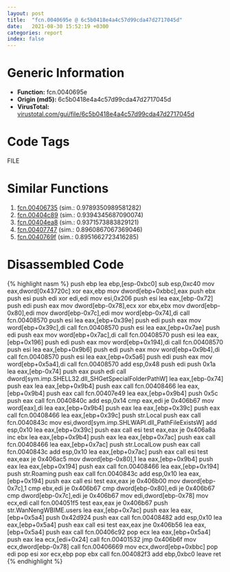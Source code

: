 ```yaml
---
layout: post
title:  "fcn.0040695e @ 6c5b0418e4a4c57d99cda47d2717045d"
date:   2021-08-30 15:52:19 +0300
categories: report
index: false
---
```


# Generic Information
- **Function:** fcn.0040695e
- **Origin (md5):** 6c5b0418e4a4c57d99cda47d2717045d
- **VirusTotal:** [virustotal.com/gui/file/6c5b0418e4a4c57d99cda47d2717045d][virustotal_ref]

# Code Tags
<span class="tag" id="FILE">FILE</span>


# Similar Functions

1. [fcn.00406735][similar_1_ref] (sim.: 0.9789350989581282)
2. [fcn.00404c89][similar_2_ref] (sim.: 0.9394345687090074)
3. [fcn.00404ea8][similar_3_ref] (sim.: 0.9371573883829121)
4. [fcn.00407747][similar_4_ref] (sim.: 0.8960867067369046)
5. [fcn.0040769f][similar_5_ref] (sim.: 0.8951662723416285)


# Disassembled Code

{% highlight nasm %}
push ebp
lea ebp,[esp-0xbc0]
sub esp,0xc40
mov eax,dword[0x43720c]
xor eax,ebp
mov dword[ebp+0xbbc],eax
push ebx
push esi
push edi
xor edi,edi
mov esi,0x206
push esi
lea eax,[ebp-0x72]
push edi
push eax
mov dword[ebp-0x78],ecx
xor ebx,ebx
mov dword[ebp-0x80],edi
mov dword[ebp-0x7c],edi
mov word[ebp-0x74],di
call fcn.00408570
push esi
lea eax,[ebp+0x39e]
push edi
push eax
mov word[ebp+0x39c],di
call fcn.00408570
push esi
lea eax,[ebp+0x7ae]
push edi
push eax
mov word[ebp+0x7ac],di
call fcn.00408570
push esi
lea eax,[ebp+0x196]
push edi
push eax
mov word[ebp+0x194],di
call fcn.00408570
push esi
lea eax,[ebp+0x9b6]
push edi
push eax
mov word[ebp+0x9b4],di
call fcn.00408570
push esi
lea eax,[ebp+0x5a6]
push edi
push eax
mov word[ebp+0x5a4],di
call fcn.00408570
add esp,0x48
push edi
push 0x1a
lea eax,[ebp-0x74]
push eax
push edi
call dword[sym.imp.SHELL32.dll_SHGetSpecialFolderPathW]
lea eax,[ebp-0x74]
push eax
lea eax,[ebp+0x9b4]
push eax
call fcn.00408466
lea eax,[ebp+0x9b4]
push eax
call fcn.00407e49
lea eax,[ebp+0x9b4]
push 0x5c
push eax
call fcn.0040840c
add esp,0x14
cmp eax,edi
je 0x406b67
mov word[eax],di
lea eax,[ebp+0x9b4]
push eax
lea eax,[ebp+0x39c]
push eax
call fcn.00408466
lea eax,[ebp+0x39c]
push str.Local
push eax
call fcn.0040843c
mov esi,dword[sym.imp.SHLWAPI.dll_PathFileExistsW]
add esp,0x10
lea eax,[ebp+0x39c]
push eax
call esi
test eax,eax
je 0x406a8a
inc ebx
lea eax,[ebp+0x9b4]
push eax
lea eax,[ebp+0x7ac]
push eax
call fcn.00408466
lea eax,[ebp+0x7ac]
push str.LocalLow
push eax
call fcn.0040843c
add esp,0x10
lea eax,[ebp+0x7ac]
push eax
call esi
test eax,eax
je 0x406ac5
mov dword[ebp-0x80],1
lea eax,[ebp+0x9b4]
push eax
lea eax,[ebp+0x194]
push eax
call fcn.00408466
lea eax,[ebp+0x194]
push str.Roaming
push eax
call fcn.0040843c
add esp,0x10
lea eax,[ebp+0x194]
push eax
call esi
test eax,eax
je 0x406b00
mov dword[ebp-0x7c],1
cmp ebx,edi
je 0x406b67
cmp dword[ebp-0x80],edi
je 0x406b67
cmp dword[ebp-0x7c],edi
je 0x406b67
mov edi,dword[ebp-0x78]
mov ecx,edi
call fcn.004051f5
test eax,eax
je 0x406b67
push str.WanNengWBIME.users
lea eax,[ebp+0x7ac]
push eax
lea eax,[ebp+0x5a4]
push 0x42d924
push eax
call fcn.00408482
add esp,0x10
lea eax,[ebp+0x5a4]
push eax
call esi
test eax,eax
jne 0x406b56
lea eax,[ebp+0x5a4]
push eax
call fcn.00406c92
pop ecx
lea eax,[ebp+0x5a4]
push eax
lea ecx,[edi+0x24]
call fcn.00401532
jmp 0x406b6f
mov ecx,dword[ebp-0x78]
call fcn.00406669
mov ecx,dword[ebp+0xbbc]
pop edi
pop esi
xor ecx,ebp
pop ebx
call fcn.004082f3
add ebp,0xbc0
leave 
ret 
{% endhighlight %}


[similar_1_ref]: /report/fcn.00406735@6c5b0418e4a4c57d99cda47d2717045d
[similar_2_ref]: /report/fcn.00404c89@6c5b0418e4a4c57d99cda47d2717045d
[similar_3_ref]: /report/fcn.00404ea8@6c5b0418e4a4c57d99cda47d2717045d
[similar_4_ref]: /report/fcn.00407747@e16f74a2849182d98050864255e902f8
[similar_5_ref]: /report/fcn.0040769f@214019fc1439a81af54ff417c477f8dc
[virustotal_ref]: https://www.virustotal.com/gui/file/6c5b0418e4a4c57d99cda47d2717045d